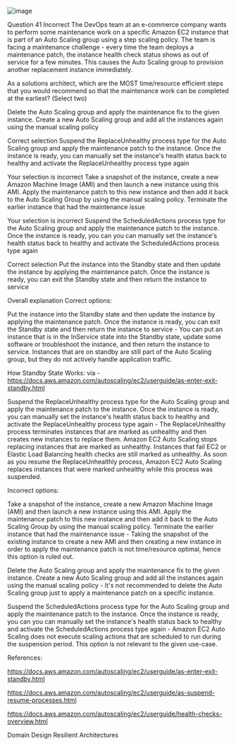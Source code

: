 ![image](https://github.com/user-attachments/assets/0926ce53-e557-4b25-962f-5b51fc30ead9)

Question 41
Incorrect
The DevOps team at an e-commerce company wants to perform some maintenance work on a specific Amazon EC2 instance that is part of an Auto Scaling group using a step scaling policy. The team is facing a maintenance challenge - every time the team deploys a maintenance patch, the instance health check status shows as out of service for a few minutes. This causes the Auto Scaling group to provision another replacement instance immediately.

As a solutions architect, which are the MOST time/resource efficient steps that you would recommend so that the maintenance work can be completed at the earliest? (Select two)

Delete the Auto Scaling group and apply the maintenance fix to the given instance. Create a new Auto Scaling group and add all the instances again using the manual scaling policy

Correct selection
Suspend the ReplaceUnhealthy process type for the Auto Scaling group and apply the maintenance patch to the instance. Once the instance is ready, you can manually set the instance's health status back to healthy and activate the ReplaceUnhealthy process type again

Your selection is incorrect
Take a snapshot of the instance, create a new Amazon Machine Image (AMI) and then launch a new instance using this AMI. Apply the maintenance patch to this new instance and then add it back to the Auto Scaling Group by using the manual scaling policy. Terminate the earlier instance that had the maintenance issue

Your selection is incorrect
Suspend the ScheduledActions process type for the Auto Scaling group and apply the maintenance patch to the instance. Once the instance is ready, you can you can manually set the instance's health status back to healthy and activate the ScheduledActions process type again

Correct selection
Put the instance into the Standby state and then update the instance by applying the maintenance patch. Once the instance is ready, you can exit the Standby state and then return the instance to service

Overall explanation
Correct options:

Put the instance into the Standby state and then update the instance by applying the maintenance patch. Once the instance is ready, you can exit the Standby state and then return the instance to service - You can put an instance that is in the InService state into the Standby state, update some software or troubleshoot the instance, and then return the instance to service. Instances that are on standby are still part of the Auto Scaling group, but they do not actively handle application traffic.

How Standby State Works:  via - https://docs.aws.amazon.com/autoscaling/ec2/userguide/as-enter-exit-standby.html

Suspend the ReplaceUnhealthy process type for the Auto Scaling group and apply the maintenance patch to the instance. Once the instance is ready, you can manually set the instance's health status back to healthy and activate the ReplaceUnhealthy process type again - The ReplaceUnhealthy process terminates instances that are marked as unhealthy and then creates new instances to replace them. Amazon EC2 Auto Scaling stops replacing instances that are marked as unhealthy. Instances that fail EC2 or Elastic Load Balancing health checks are still marked as unhealthy. As soon as you resume the ReplaceUnhealthly process, Amazon EC2 Auto Scaling replaces instances that were marked unhealthy while this process was suspended.

Incorrect options:

Take a snapshot of the instance, create a new Amazon Machine Image (AMI) and then launch a new instance using this AMI. Apply the maintenance patch to this new instance and then add it back to the Auto Scaling Group by using the manual scaling policy. Terminate the earlier instance that had the maintenance issue - Taking the snapshot of the existing instance to create a new AMI and then creating a new instance in order to apply the maintenance patch is not time/resource optimal, hence this option is ruled out.

Delete the Auto Scaling group and apply the maintenance fix to the given instance. Create a new Auto Scaling group and add all the instances again using the manual scaling policy - It's not recommended to delete the Auto Scaling group just to apply a maintenance patch on a specific instance.

Suspend the ScheduledActions process type for the Auto Scaling group and apply the maintenance patch to the instance. Once the instance is ready, you can you can manually set the instance's health status back to healthy and activate the ScheduledActions process type again - Amazon EC2 Auto Scaling does not execute scaling actions that are scheduled to run during the suspension period. This option is not relevant to the given use-case.

References:

https://docs.aws.amazon.com/autoscaling/ec2/userguide/as-enter-exit-standby.html

https://docs.aws.amazon.com/autoscaling/ec2/userguide/as-suspend-resume-processes.html

https://docs.aws.amazon.com/autoscaling/ec2/userguide/health-checks-overview.html

Domain
Design Resilient Architectures
